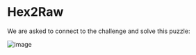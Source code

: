 # Hex2Raw

We are asked to connect to the challenge and solve this puzzle:

![image](https://user-images.githubusercontent.com/24576987/32645658-62176dcc-c5b6-11e7-8836-76dcc902a93a.png)


